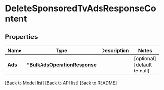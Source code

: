 # DeleteSponsoredTvAdsResponseContent

## Properties
Name | Type | Description | Notes
------------ | ------------- | ------------- | -------------
**Ads** | [***BulkAdsOperationResponse**](BulkAdsOperationResponse.md) |  | [optional] [default to null]

[[Back to Model list]](../README.md#documentation-for-models) [[Back to API list]](../README.md#documentation-for-api-endpoints) [[Back to README]](../README.md)

